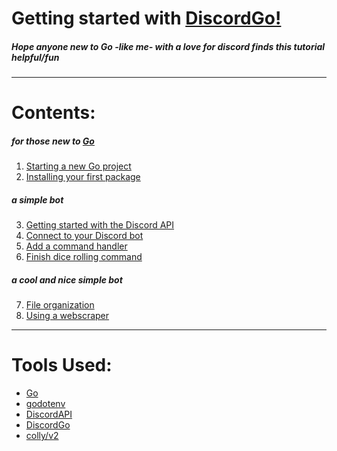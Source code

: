 # Getting started with [DiscordGo!](https://github.com/bwmarrin/discordgo)
##### Hope anyone new to Go -like me- with a love for discord finds this tutorial helpful/fun
---
# Contents:

##### *for those new to [Go]((https://go.dev/))*
  1. [Starting a new Go project]()
  2. [Installing your first package]()
##### *a simple bot*
  3. [Getting started with the Discord API]() 
  4. [Connect to your Discord bot]()
  5. [Add a command handler]()
  6. [Finish dice rolling command]()
##### *a cool and nice simple bot*
  7. [File organization]()
  8. [Using a webscraper]()

---
# Tools Used:
- [Go](https://go.dev/)
- [godotenv](https:///github.com/joho/godotenv@v1.5.1)
- [DiscordAPI](https://discord.com/developers/docs/intro)
- [DiscordGo](https://github.com/bwmarrin/discordgo)
- [colly/v2](https://github.com/gocolly/colly/v2)